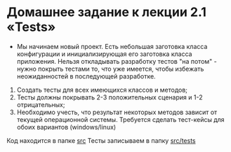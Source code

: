 # Домашнее задание к лекции 2.1 «Tests»

* Мы начинаем новый проект. Есть небольшая заготовка класса конфигурации и инициализирующая его заготовка класса приложения.
  Нельзя откладывать разработку тестов "на потом" - нужно покрыть тестами то, что уже имеется,
  чтобы избежать неожиданностей в последующей разработке.
  
1. Создать тесты для всех имеющихся классов и методов;
2. Тесты должны покрывать 2-3 положительных сценария и 1-2 отрицательных;
3. Необходимо учесть, что результат некоторых методов зависит от текущей операционной системы.
   Требуется сделать тест-кейсы для обоих вариантов (windows/linux)

Код находится в папке [src](./src)
Тесты записываем в папку [src/tests](./src/tests)